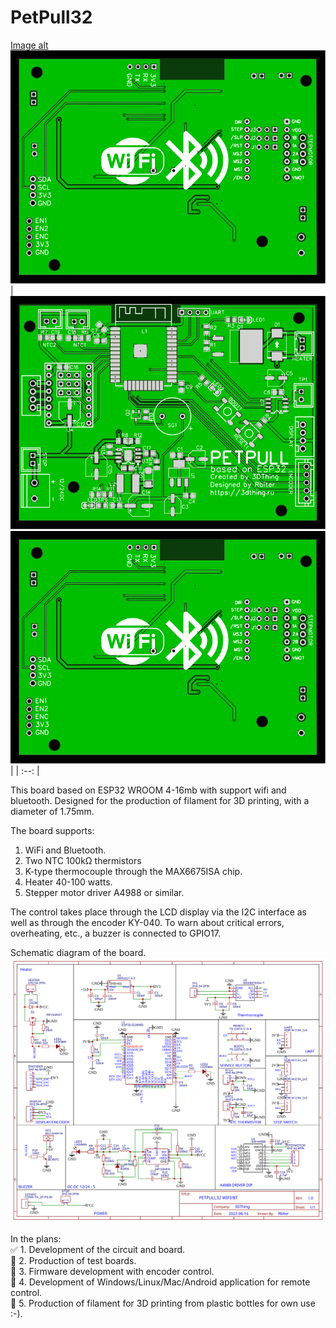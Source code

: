 # PetPull32

[Image alt](https://github.com/3DThing/petpull32/blob/main/Hardware/PCB_TOP.svg) ![Image alt](https://github.com/3DThing/petpull32/blob/main/Hardware/PCB_DOWN.svg)
| ![Image](https://github.com/3DThing/petpull32/blob/main/Hardware/PCB_TOP.svg)![Image](https://github.com/3DThing/petpull32/blob/main/Hardware/PCB_DOWN.svg) |
| :--: | 

This board based on ESP32 WROOM 4-16mb with support wifi and bluetooth. Designed for the production of filament for 3D printing, with a diameter of 1.75mm.

The board supports:
1. WiFi and Bluetooth.
2. Two NTC 100kΩ thermistors
3. K-type thermocouple through the MAX6675ISA chip.
4. Heater 40-100 watts.
5. Stepper motor driver A4988 or similar.


The control takes place through the LCD display via the I2C interface as well as through the encoder KY-040.
To warn about critical errors, overheating, etc., a buzzer is connected to GPIO17.  


Schematic diagram of the board.  
![Image alt](https://github.com/3DThing/petpull32/blob/main/Hardware/Schematic_PETPULL32.svg)


In the plans:  
:white_check_mark: 1. Development of the circuit and board.  
:black_square_button: 2. Production of test boards.  
:black_square_button: 3. Firmware development with encoder control.  
:black_square_button: 4. Development of Windows/Linux/Mac/Android application for remote control.  
:black_square_button: 5. Production of filament for 3D printing from plastic bottles for own use :-). 

